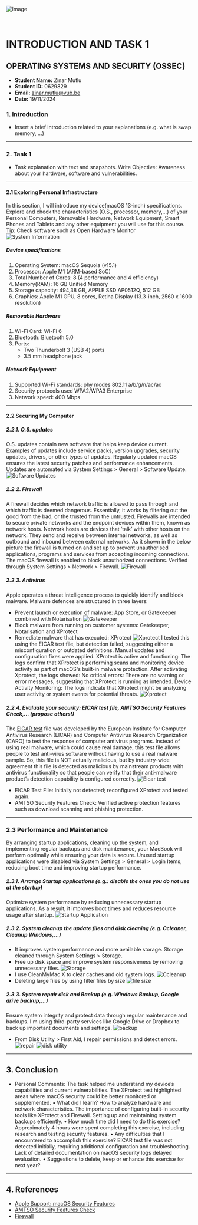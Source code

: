 
![Image](pictures/VUB-ETRO_RGB.jpg)

&nbsp;
# INTRODUCTION AND TASK 1
## OPERATING SYSTEMS AND SECURITY (OSSEC)
- **Student Name:** Zinar Mutlu
- **Student ID:** 0629829
- **Email:** zinar.mutlu@vub.be
- **Date:** 19/11/2024
&nbsp;

### 1. Introduction 
- Insert a brief introduction related to your explanations (e.g. what is swap memory, …)
&nbsp;
---
### 2. Task 1
- Task explanation with text and snapshots. Write Objective: Awareness about your hardware, software and vulnerabilities.
&nbsp;
---
#### 2.1 Exploring Personal Infrastructure
In this section, I will introduce my device(macOS 13-inch) specifications. Explore and check the characteristics (O.S., processor, memory,…) of your Personal Computers, Removable
Hardware, Network Equipment, Smart Phones and Tablets and any other equipment you will use for this course.
Tip: Check software such as Open Hardware Monitor
&nbsp;
![System Information](pictures/hardwareofmac.png)

##### Device specifications
1. Operating System: macOS Sequoia (v15.1)
2. Processor: Apple M1 (ARM-based SoC)
3. Total Number of Cores:	8 (4 performance and 4 efficiency)
4. Memory(RAM): 16 GB Unified Memory 
5. Storage capacity: 494,38 GB, APPLE SSD AP0512Q, 512 GB
6. Graphics: Apple M1 GPU, 8 cores, Retina Display (13.3-inch, 2560 x 1600 resolution)

##### Removable Hardware
1. Wi-Fi Card: Wi-Fi 6  
2. Bluetooth: Bluetooth 5.0
3. Ports:
    - Two Thunderbolt 3 (USB 4) ports
    - 3.5 mm headphone jack

#####  Network Equipment
1. Supported Wi-Fi standards: phy modes 802.11 a/b/g/n/ac/ax
2. Security protocols used WPA2/WPA3 Enterprise
3. Network speed: 400 Mbps

---

#### 2.2 Securing My Computer

##### 2.2.1. O.S. updates
O.S. updates contain new software that helps keep device current. Examples of updates include service packs, version upgrades, security updates, drivers, or other types of updates. Regularly updated macOS ensures the latest security patches and performance enhancements. Updates are automated via System Settings > General > Software Update.
![Software Updates](pictures/softwareupdates.png)
&nbsp;

##### 2.2.2. Firewall
A firewall decides which network traffic is allowed to pass through and which traffic is deemed dangerous. Essentially, it works by filtering out the good from the bad, or the trusted from the untrusted. Firewalls are intended to secure private networks and the endpoint devices within them, known as network hosts. Network hosts are devices that ‘talk’ with other hosts on the network. They send and receive between internal networks, as well as outbound and inbound between external networks. As it shown in the below picture the firewall is turned on and set up to prevent unauthorised applications, programs and services from accepting incoming connections. The macOS firewall is enabled to block unauthorized connections. Verified through System Settings > Network > Firewall.
![Firewall](pictures/firewall.png)
&nbsp;

##### 2.2.3. Antivirus
Apple operates a threat intelligence process to quickly identify and block malware. Malware defences are structured in three layers: 
- Prevent launch or execution of malware: App Store, or Gatekeeper combined with Notarisation
    ![Gatekeeper](pictures/gatekeeper.png)
&nbsp;
- Block malware from running on customer systems: Gatekeeper, Notarisation and XProtect
- Remediate malware that has executed: XProtect
    ![Xprotect](pictures/xprotect.png)
I tested this using the EICAR test file, but detection failed, suggesting either a misconfiguration or outdated definitions. Manual updates and configuration fixes were applied.
XProtect is active and functioning: The logs confirm that XProtect is performing scans and monitoring device activity as part of macOS's built-in malware protection. After activating Xprotect, the logs showed:
No critical errors: There are no warning or error messages, suggesting that XProtect is running as intended.
Device Activity Monitoring: The logs indicate that XProtect might be analyzing user activity or system events for potential threats.
![Xprotect](pictures/xprotectme.png)
&nbsp;
##### 2.2.4. Evaluate your security: EICAR test file, AMTSO Security Features Check,… (propose others!)
The [EICAR test](pictures/eicar.txt) file was developed by the European Institute for Computer Antivirus Research (EICAR) and Computer Antivirus Research Organization (CARO) to test the response of computer antivirus programs. Instead of using real malware, which could cause real damage, this test file allows people to test anti-virus software without having to use a real malware sample. So, this file is NOT actually malicious, but by industry-wide agreement this file is detected as malicious by mainstream products with antivirus functionality so that people can verify that their anti-malware product’s detection capability is configured correctly. 
![Eicar test](pictures/eicartest.png)
- EICAR Test File: Initially not detected; reconfigured XProtect and tested again.
- AMTSO Security Features Check: Verified active protection features such as download scanning and phishing protection.

---
### 2.3 Performance and Maintenance
By arranging startup applications, cleaning up the system, and implementing regular backups and disk maintenance, your MacBook will perform optimally while ensuring your data is secure. Unused startup applications were disabled via System Settings > General > Login Items, reducing boot time and improving startup performance. 
##### 2.3.1. Arrange Startup applications (e.g.: disable the ones you do not use at the startup)
Optimize system performance by reducing unnecessary startup applications. As a result, it improves boot times and reduces resource usage after startup.
![Startup Application](pictures/login.png)
##### 2.3.2. System cleanup the update files and disk cleaning (e.g. Ccleaner, Cleanup Windows,…)
- It improves system performance and more available storage. Storage cleaned through System Settings > Storage.
- Free up disk space and improve system responsiveness by removing unnecessary files.
![Storage](pictures/storage.png)
- I use CleanMyMac X to clear caches and old system logs.
![Ccleanup](pictures/cclean.png)
- Deleting large files by using filter files by size
![file size](pictures/filesize.png)
##### 2.3.3. System repair disk and Backup (e.g. Windows Backup, Google drive backup,…)
Ensure system integrity and protect data through regular maintenance and backups. I'm using third-party services like Google Drive or Dropbox to back up important documents and settings.
![backup](pictures/backup.png)
- From  Disk Utility > First Aid, I repair permissions and detect errors.
![repair](pictures/repair.png)
![disk utility](pictures/firstaid.png)

---

## 3. Conclusion
- Personal Comments: The task helped me understand my device’s capabilities and current vulnerabilities.
The XProtect test highlighted areas where macOS security could be better monitored or supplemented.
• What did I learn?
How to analyze hardware and network characteristics.
The importance of configuring built-in security tools like XProtect and Firewall.
Setting up and maintaining system backups efficiently.
• How much time did I need to do this exercise? Approximately 4 hours were spent completing this exercise, including research and testing security features.
• Any difficulties that I encountered to accomplish this exercise? EICAR test file was not detected initially, requiring additional configuration and troubleshooting.
Lack of detailed documentation on macOS security logs delayed evaluation.
• Suggestions to delete, keep or enhance this exercise for next year?
---

## 4. References
- [Apple Support: macOS Security Features](https://support.apple.com/en-gb/guide/security/sec469d47bd8/web)
- [AMTSO Security Features Check](https://www.amtso.org/feature-settings-check-download-of-malware/)
- [Firewall](https://www.kaspersky.com/resource-center/definitions/firewall)
